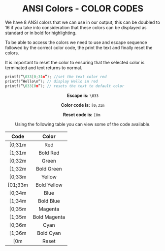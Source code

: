 <div align="center">

# ANSI Colors - COLOR CODES

</div>

We have 8 ANSI colors that we can use in our output, this can be doubled to 16 if you take into consideration that these colors can be displayed as standard or in bold for highlighting.

To be able to access the colors we need to use and escape sequence followed by the correct color code, the print the text and finally reset the colors.

It is important to reset the color to ensuring that the selected color is terminated and text returns to normal.

```c
printf(“\033[0;31m”); //set the text color red
printf(“Hello\n”); // display Hello in red
printf(“\033[0m”); // resets the text to default color
```

<div align="center">

**Escape is:** `\033`

**Color code is:** `[0;31m`

**Reset code is:** `[0m `

Using the following table you can view some of the code available.

|  Code   |    Color     |
| :-----: | :----------: |
| [0;31m  |     Red      |
| [1;31m  |   Bold Red   |
| [0;32m  |    Green     |
| [1;32m  |  Bold Green  |
| [0;33m  |    Yellow    |
| [01;33m | Bold Yellow  |
| [0;34m  |     Blue     |
| [1;34m  |  Bold Blue   |
| [0;35m  |   Magenta    |
| [1;35m  | Bold Magenta |
| [0;36m  |     Cyan     |
| [1;36m  |  Bold Cyan   |
|   [0m   |    Reset     |

</div>
